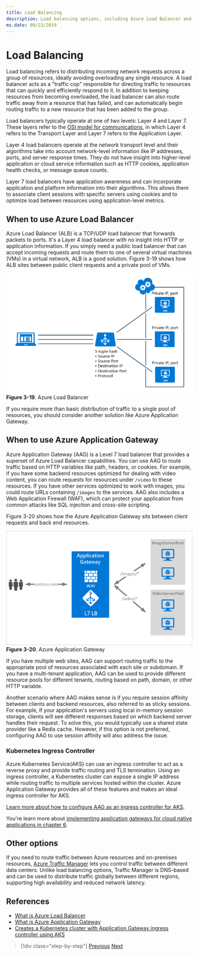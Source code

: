 ```yaml
---
title: Load Balancing
description: Load balancing options, including Azure Load Balancer and Azure Application Gateway.
ms.date: 09/23/2019
---
```

# Load Balancing

Load balancing refers to distributing incoming network requests across a group of resources, ideally avoiding overloading any single resource. A load balancer acts as a "traffic cop" responsible for directing traffic to resources that can quickly and efficiently respond to it. In addition to keeping resources from becoming overloaded, the load balancer can also route traffic away from a resource that has failed, and can automatically begin routing traffic to a new resource that has been added to the group.

Load balancers typically operate at one of two levels: Layer 4 and Layer 7. These layers refer to the [OSI model for communications](https://en.wikipedia.org/wiki/OSI_model), in which Layer 4 refers to the Transport Layer and Layer 7 refers to the Application Layer.

Layer 4 load balancers operate at the network transport level and their algorithms take into account network-level information like IP addresses, ports, and server response times. They do not have insight into higher-level application or cloud service information such as HTTP cookies, application health checks, or message queue counts. 

Layer 7 load balancers have application awareness and can incorporate application and platform information into their algorithms. This allows them to associate client sessions with specific servers using cookies and to optimize load between resources using application-level metrics.

## When to use Azure Load Balancer

Azure Load Balancer (ALB) is a TCP/UDP load balancer that forwards packets to ports. It's a Layer 4 load balancer with no insight into HTTP or application information. If you simply need a public load balancer that can accept incoming requests and route them to one of several virtual machines (VMs) in a virtual network, ALB is a good solution. Figure 3-19 shows how ALB sites between public client requests and a private pool of VMs.

![Azure Load Balancer](./media/azure-load-balancer.png)
**Figure 3-19**. Azure Load Balancer

If you require more than basic distribution of traffic to a single pool of resources, you should consider another solution like Azure Application Gateway.

## When to use Azure Application Gateway

Azure Application Gateway (AAG) is a Level 7 load balancer that provides a superset of Azure Load Balancer capabilities. You can use AAG to route traffic based on HTTP variables like path, headers, or cookies. For example, if you have some backend resources optimized for dealing with video content, you can route requests for resources under `/video` to these resources. If you have other services optimized to work with images, you could route URLs containing `/images` to the services. AAG also includes a Web Application Firewall (WAF), which can protect your application from common attacks like SQL injection and cross-site scripting.

Figure 3-20 shows how the Azure Application Gateway sits between client requests and back end resources.

![Azure Application Gateway](./media/azure-application-gateway.png)
**Figure 3-20**. Azure Application Gateway

If you have multiple web sites, AAG can support routing traffic to the appropriate pool of resources associated with each site or subdomain. If you have a multi-tenant application, AAG can be used to provide different resource pools for different tenants, routing based on path, domain, or other HTTP variable.

Another scenario where AAG makes sense is if you require session affinity between clients and backend resources, also referred to as sticky sessions. For example, if your application's servers using local in-memory session storage, clients will see different responses based on which backend server handles their request. To solve this, you would typically use a shared state provider like a Redis cache. However, if this option is not preferred, configuring AAG to use session affinity will also address the issue.

### Kubernetes Ingress Controller

Azure Kubernetes Service(AKS) can use an ingress controller to act as a reverse proxy and provide traffic routing and TLS termination. Using an ingress controller, a Kubernetes cluster can expose a single IP address while routing traffic to multiple services hosted within the cluster. Azure Application Gateway provides all of these features and makes an ideal ingress controller for AKS.

[Learn more about how to configure AAG as an ingress controller for AKS](https://docs.microsoft.com/azure/terraform/terraform-create-k8s-cluster-with-aks-applicationgateway-ingress).

You're learn more about [implementing application gateways for cloud native applications in chapter 6](implement-api-gateways-with-ocelot.md).

## Other options

If you need to route traffic between Azure resources and on-premises resources, [Azure Traffic Manager](https://docs.microsoft.com/azure/traffic-manager/traffic-manager-overview) lets you control traffic between different data centers. Unlike load balancing options, Traffic Manager is DNS-based and can be used to distribute traffic globally between different regions, supporting high availability and reduced network latency.

## References

- [What is Azure Load Balancer](https://docs.microsoft.com/azure/load-balancer/load-balancer-overview)
- [What is Azure Application Gateway](https://docs.microsoft.com/azure/application-gateway/overview)
- [Creates a Kubernetes cluster with Application Gateway ingress controller using AKS](https://docs.microsoft.com/azure/terraform/terraform-create-k8s-cluster-with-aks-applicationgateway-ingress)

>[!div class="step-by-step"]
>[Previous](other-deployment-options.md)
>[Next](communication-patterns.md) <!-- Next Chapter -->
